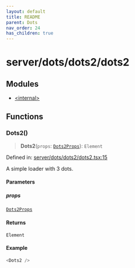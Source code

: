 ```yaml
---
layout: default
title: README
parent: Dots
nav_order: 24
has_children: true
---
```

# server/dots/dots2/dots2

## Modules

- [\<internal\>](-internal-.md)

## Functions

### Dots2()

> **Dots2**(`props`: [`Dots2Props`](-internal-.md#dots2props)): `Element`

Defined in: [server/dots/dots2/dots2.tsx:15](https://github.com/react18-tools/turborepo-template/blob/588bc5cb0b13936af4a2e88e171026559ee56e11/lib/src/server/dots/dots2/dots2.tsx#L15)

A simple loader with 3 dots.

#### Parameters

##### props

[`Dots2Props`](-internal-.md#dots2props)

#### Returns

`Element`

#### Example

```ts
<Dots2 />
```
